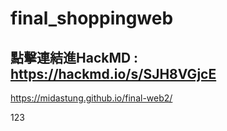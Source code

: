 # final_shoppingweb
## 點擊連結進HackMD : https://hackmd.io/s/SJH8VGjcE
https://midastung.github.io/final-web2/

123
